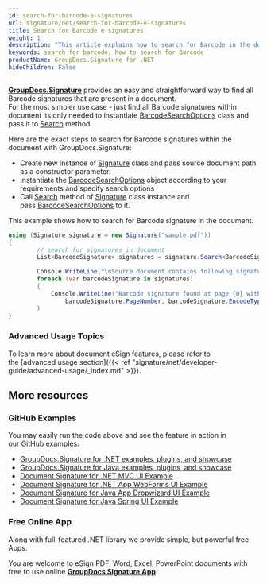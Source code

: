 ```yaml
---
id: search-for-barcode-e-signatures
url: signature/net/search-for-barcode-e-signatures
title: Search for Barcode e-signatures
weight: 1
description: "This article explains how to search for Barcode in the document with few lines of code over GroupDocs.Signature API."
keywords: search for barcode, how to search for Barcode
productName: GroupDocs.Signature for .NET
hideChildren: False
---
```

[**GroupDocs.Signature**](https://products.groupdocs.com/signature/net) provides an easy and straightforward way to find all Barcode signatures that are present in a document.  
For the most simpler use case - just find all Barcode signatures within document its only needed to instantiate [BarcodeSearchOptions](https://apireference.groupdocs.com/net/signature/groupdocs.signature.options/barcodesearchoptions) class and pass it to [Search](https://apireference.groupdocs.com/net/signature/groupdocs.signature/signature/methods/search/_1) method.

Here are the exact steps to search for Barcode signatures within the document with GroupDocs.Signature:

* Create new instance of [Signature](https://apireference.groupdocs.com/net/signature/groupdocs.signature/signature) class and pass source document path as a constructor parameter.
* Instantiate the [BarcodeSearchOptions](https://apireference.groupdocs.com/net/signature/groupdocs.signature.options/barcodesearchoptions) object according to your requirements and specify search options
* Call [Search](https://apireference.groupdocs.com/net/signature/groupdocs.signature/signature/methods/search/_1) method of [Signature](https://apireference.groupdocs.com/net/signature/groupdocs.signature/signature) class instance and pass [BarcodeSearchOptions](https://apireference.groupdocs.com/net/signature/groupdocs.signature.options/barcodesearchoptions) to it.

This example shows how to search for Barcode signature in the document.

```csharp
using (Signature signature = new Signature("sample.pdf"))
{
        // search for signatures in document
        List<BarcodeSignature> signatures = signature.Search<BarcodeSignature>(SignatureType.Barcode);

        Console.WriteLine("\nSource document contains following signatures.");
        foreach (var barcodeSignature in signatures)
        {
            Console.WriteLine("Barcode signature found at page {0} with type {1} and text {2}",
                barcodeSignature.PageNumber, barcodeSignature.EncodeType, barcodeSignature.Text);
        }
}
```

### Advanced Usage Topics

To learn more about document eSign features, please refer to the [advanced usage section]({{< ref "signature/net/developer-guide/advanced-usage/_index.md" >}}).

## More resources

### GitHub Examples

You may easily run the code above and see the feature in action in our GitHub examples:

* [GroupDocs.Signature for .NET examples, plugins, and showcase](https://github.com/groupdocs-signature/GroupDocs.Signature-for-.NET)
* [GroupDocs.Signature for Java examples, plugins, and showcase](https://github.com/groupdocs-signature/GroupDocs.Signature-for-Java)
* [Document Signature for .NET MVC UI Example](https://github.com/groupdocs-signature/GroupDocs.Signature-for-.NET-MVC)
* [Document Signature for .NET App WebForms UI Example](https://github.com/groupdocs-signature/GroupDocs.Signature-for-.NET-WebForms)
* [Document Signature for Java App Dropwizard UI Example](https://github.com/groupdocs-signature/GroupDocs.Signature-for-Java-Dropwizard)
* [Document Signature for Java Spring UI Example](https://github.com/groupdocs-signature/GroupDocs.Signature-for-Java-Spring)

### Free Online App

Along with full-featured .NET library we provide simple, but powerful free Apps.

You are welcome to eSign PDF, Word, Excel, PowerPoint documents with free to use online **[GroupDocs Signature App](https://products.groupdocs.app/signature)**.
